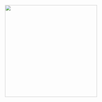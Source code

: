 
<div id="header" align="center">
  <img src="https://media.giphy.com/media/lIzAEoZEn571u/giphy.gif" width="300"/>
</div>

<!--
**webrror/webrror** is a ✨ _special_ ✨ repository because its `README.md` (this file) appears on your GitHub profile.

Here are some ideas to get you started:

- 🔭 I’m currently working on ...
- 🌱 I’m currently learning ...
- 👯 I’m looking to collaborate on ...
- 🤔 I’m looking for help with ...
- 💬 Ask me about ...
- 📫 How to reach me: ...
- 😄 Pronouns: ...
- ⚡ Fun fact: ...
-->
